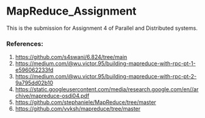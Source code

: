 # MapReduce_Assignment
This is the submission for Assignment 4 of Parallel and Distributed systems. 

### References:
1) https://github.com/s4swani/6.824/tree/main
2) https://medium.com/@wu.victor.95/building-mapreduce-with-rpc-pt-1-e596062233fd
3) https://medium.com/@wu.victor.95/building-mapreduce-with-rpc-pt-2-9a795dd02b10
4) https://static.googleusercontent.com/media/research.google.com/en//archive/mapreduce-osdi04.pdf
5) https://github.com/stephaniele/MapReduce/tree/master
6) https://github.com/vvksh/mapreduce/tree/master
